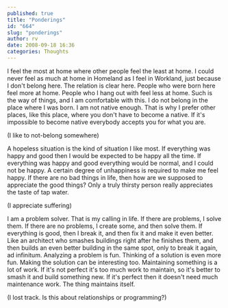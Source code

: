 ```yaml
---
published: true
title: "Ponderings"
id: "664"
slug: "ponderings"
author: rv
date: 2008-09-18 16:36
categories: Thoughts
---
```

I feel the most at home where other people feel the least at home. I could never feel as much at home in Homeland as I feel in Workland, just because I don't belong here. The relation is clear here. People who were born here feel more at home. People who I hang out with feel less at home. Such is the way of things, and I am comfortable with this. I do not belong in the place where I was born. I am not native enough. That is why I prefer other places, like this place, where you don't have to become a native. If it's impossible to become native everybody accepts you for what you are. 

(I like to not-belong somewhere)

A hopeless situation is the kind of situation I like most. If everything was happy and good then I would be expected to be happy all the time. If everything was happy and good everything would be normal, and I could not be happy. A certain degree of unhappiness is required to make me feel happy. If there are no bad things in life, then how are we supposed to appreciate the good things? Only a truly thirsty person really appreciates the taste of tap water.

(I appreciate suffering)

I am a problem solver. That is my calling in life. If there are problems, I solve them. If there are no problems, I create some, and then solve them. If everything is good, then I break it, and then fix it and make it even better. Like an architect who smashes buildings right after he finishes them, and then builds an even better building in the same spot, only to break it again, ad infinitum. Analyzing a problem is fun. Thinking of a solution is even more fun. Making the solution can be interesting too. Maintaining something is a lot of work. If it's not perfect it's too much work to maintain, so it's better to smash it and build something new. If it's perfect then it doesn't need much maintenance work. The thing maintains itself. 

(I lost track. Is this about relationships or programming?)